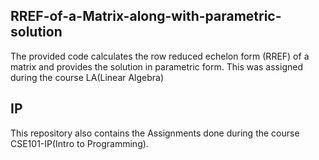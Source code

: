 ## RREF-of-a-Matrix-along-with-parametric-solution
The provided code calculates the row reduced echelon form (RREF) of a matrix and provides the solution in parametric form. This was assigned during the course LA(Linear Algebra)

## IP
This repository also contains the Assignments done during the course CSE101-IP(Intro to Programming).
